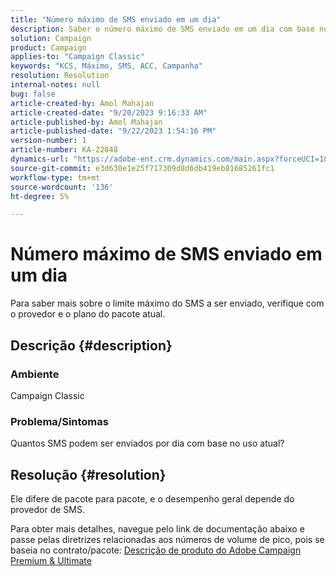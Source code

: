```yaml
---
title: "Número máximo de SMS enviado em um dia"
description: Saber o número máximo de SMS enviado em um dia com base no uso atual. Verifique o pacote/contrato.
solution: Campaign
product: Campaign
applies-to: "Campaign Classic"
keywords: "KCS, Máximo, SMS, ACC, Campanha"
resolution: Resolution
internal-notes: null
bug: false
article-created-by: Amol Mahajan
article-created-date: "9/20/2023 9:16:33 AM"
article-published-by: Amol Mahajan
article-published-date: "9/22/2023 1:54:16 PM"
version-number: 1
article-number: KA-22848
dynamics-url: "https://adobe-ent.crm.dynamics.com/main.aspx?forceUCI=1&pagetype=entityrecord&etn=knowledgearticle&id=da35ed5d-9657-ee11-be6f-6045bd0061cb"
source-git-commit: e3d630e1e25f717309d8d6db419eb81685261fc1
workflow-type: tm+mt
source-wordcount: '136'
ht-degree: 5%

---
```


# Número máximo de SMS enviado em um dia


Para saber mais sobre o limite máximo do SMS a ser enviado, verifique com o provedor e o plano do pacote atual.

## Descrição {#description}


### <b>Ambiente</b>

Campaign Classic



### <b>Problema/Sintomas</b>

Quantos SMS podem ser enviados por dia com base no uso atual?


## Resolução {#resolution}


Ele difere de pacote para pacote, e o desempenho geral depende do provedor de SMS.

Para obter mais detalhes, navegue pelo link de documentação abaixo e passe pelas diretrizes relacionadas aos números de volume de pico, pois se baseia no contrato/pacote:
[Descrição de produto do Adobe Campaign Premium &amp; Ultimate](https://helpx.adobe.com/legal/product-descriptions/campaign.html)
